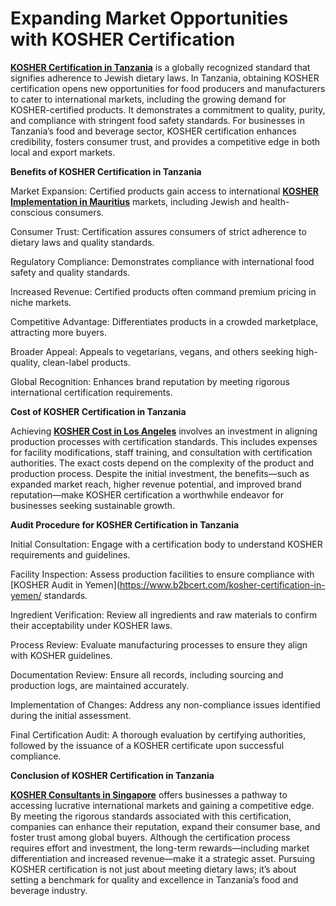 # **Expanding Market Opportunities with KOSHER Certification** 

**[KOSHER Certification in Tanzania](https://www.b2bcert.com/kosher-certification-in-tanzania/)** is a globally recognized standard that signifies adherence to Jewish dietary laws. In Tanzania, obtaining KOSHER certification opens new opportunities for food producers and manufacturers to cater to international markets, including the growing demand for KOSHER-certified products. It demonstrates a commitment to quality, purity, and compliance with stringent food safety standards. For businesses in Tanzania’s food and beverage sector, KOSHER certification enhances credibility, fosters consumer trust, and provides a competitive edge in both local and export markets.

**Benefits of KOSHER Certification in Tanzania**

Market Expansion: Certified products gain access to international **[KOSHER Implementation in Mauritius](https://www.b2bcert.com/kosher-certification-in-mauritius/)** markets, including Jewish and health-conscious consumers.

Consumer Trust: Certification assures consumers of strict adherence to dietary laws and quality standards.

Regulatory Compliance: Demonstrates compliance with international food safety and quality standards.

Increased Revenue: Certified products often command premium pricing in niche markets.

Competitive Advantage: Differentiates products in a crowded marketplace, attracting more buyers.

Broader Appeal: Appeals to vegetarians, vegans, and others seeking high-quality, clean-label products.

Global Recognition: Enhances brand reputation by meeting rigorous international certification requirements.

**Cost of KOSHER Certification in Tanzania**

Achieving **[KOSHER Cost in Los Angeles](https://www.b2bcert.com/kosher-certification-in-los-angeles/)** involves an investment in aligning production processes with certification standards. This includes expenses for facility modifications, staff training, and consultation with certification authorities. The exact costs depend on the complexity of the product and production process. Despite the initial investment, the benefits—such as expanded market reach, higher revenue potential, and improved brand reputation—make KOSHER certification a worthwhile endeavor for businesses seeking sustainable growth.

**Audit Procedure for KOSHER Certification in Tanzania**

Initial Consultation: Engage with a certification body to understand KOSHER requirements and guidelines.

Facility Inspection: Assess production facilities to ensure compliance with [KOSHER Audit in Yemen](https://www.b2bcert.com/kosher-certification-in-yemen/  standards.

Ingredient Verification: Review all ingredients and raw materials to confirm their acceptability under KOSHER laws.

Process Review: Evaluate manufacturing processes to ensure they align with KOSHER guidelines.

Documentation Review: Ensure all records, including sourcing and production logs, are maintained accurately.

Implementation of Changes: Address any non-compliance issues identified during the initial assessment.

Final Certification Audit: A thorough evaluation by certifying authorities, followed by the issuance of a KOSHER certificate upon successful compliance.

**Conclusion of KOSHER Certification in Tanzania**

**[KOSHER Consultants in Singapore](https://www.b2bcert.com/kosher-certification-in-singapore/)**  offers  businesses a pathway to accessing lucrative international markets and gaining a competitive edge. By meeting the rigorous standards associated with this certification, companies can enhance their reputation, expand their consumer base, and foster trust among global buyers. Although the certification process requires effort and investment, the long-term rewards—including market differentiation and increased revenue—make it a strategic asset. Pursuing KOSHER certification is not just about meeting dietary laws; it’s about setting a benchmark for quality and excellence in Tanzania’s food and beverage industry.

